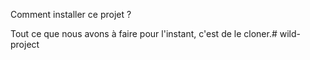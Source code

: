 Comment installer ce projet ?

Tout ce que nous avons à faire pour l'instant, c'est de le cloner.# wild-project
